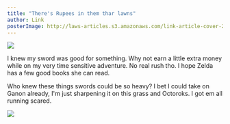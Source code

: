 ```yaml
---
title: "There's Rupees in them thar lawns"
author: Link
posterImage: http://laws-articles.s3.amazonaws.com/link-article-cover-2.jpg
---
```


![](http://laws-articles.s3.amazonaws.com/article-link-3.jpg)

I knew my sword was good for something. Why not earn a little extra money while on my very time sensitive adventure. No real rush tho. I hope Zelda has a few good books she can read.

Who knew these things swords could be so heavy? I bet I could take on Ganon already, I'm just sharpening it on this grass and Octoroks. I got em all running scared.

![](http://laws-articles.s3.amazonaws.com/article-link-4.jpg)
